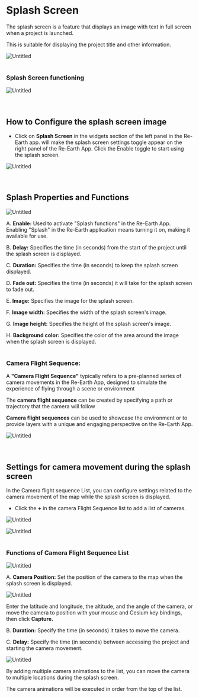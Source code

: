 # Splash Screen

The splash screen is a feature that displays an image with text in full screen when a project is launched.

This is suitable for displaying the project title and other information.

![Untitled](Splash%20Screen%205ef834bd4c4a4387910bdfcd1a89debe/Untitled.gif)
<br>
<br>

### Splash Screen functioning

![Untitled](Splash%20Screen%205ef834bd4c4a4387910bdfcd1a89debe/Untitled%201.gif)
<br>
<br>
<br>

## How to Configure the splash screen image[](https://deploy-preview-44--reearth-document.netlify.app/user-manual/widget/splash-screen#configure-the-splash-screen-image)

- Click on **Splash Screen** in the widgets section of the left panel in the Re-Earth app. will make the splash screen settings toggle appear on the right panel of the Re-Earth App. Click the Enable toggle to start using the splash screen.

![Untitled](Splash%20Screen%205ef834bd4c4a4387910bdfcd1a89debe/Untitled.png)
<br>
<br>
<br>

## Splash Properties and Functions

![Untitled](Splash%20Screen%205ef834bd4c4a4387910bdfcd1a89debe/Untitled%201.png)

A. **Enable:** Used to activate "Splash functions" in the Re-Earth App. Enabling "Splash" in the Re-Earth application means turning it on, making it available for use.

B. **Delay:** Specifies the time (in seconds) from the start of the project until the splash screen is displayed.

C. **Duration:** Specifies the time (in seconds) to keep the splash screen displayed.

D. **Fade out:** Specifies the time (in seconds) it will take for the splash screen to fade out.

E. **Image:** Specifies the image for the splash screen.

F. **Image width:** Specifies the width of the splash screen's image.

G. **Image height:** Specifies the height of the splash screen's image.

H. **Background color:** Specifies the color of the area around the image when the splash screen is displayed.
<br>
<br>

### Camera Flight Sequence:

A **"Camera Flight Sequence"** typically refers to a pre-planned series of camera movements in the Re-Earth App, designed to simulate the experience of flying through a scene or environment

The **camera flight sequence** can be created by specifying a path or trajectory that the camera will follow

**Camera flight sequences** can be used to showcase the environment or to provide layers with a unique and engaging perspective on the Re-Earth App.

![Untitled](Splash%20Screen%205ef834bd4c4a4387910bdfcd1a89debe/Untitled%202.png)
<br>
<br>
<br>

## Settings for camera movement during the splash screen[](https://deploy-preview-44--reearth-document.netlify.app/user-manual/widget/splash-screen#settings-for-camera-movement-during-the-splash-screen)

In the Camera flight sequence List, you can configure settings related to the camera movement of the map while the splash screen is displayed.

- Click the **+** in the camera Flight Sequence list to add a list of cameras.

![Untitled](Splash%20Screen%205ef834bd4c4a4387910bdfcd1a89debe/Untitled%203.png)

![Untitled](Splash%20Screen%205ef834bd4c4a4387910bdfcd1a89debe/Untitled%204.png)
<br>
<br>

### Functions of Camera Flight Sequence List

![Untitled](Splash%20Screen%205ef834bd4c4a4387910bdfcd1a89debe/Untitled%205.png)

A. **Camera Position:** Set the position of the camera to the map when the splash screen is displayed.

![Untitled](Splash%20Screen%205ef834bd4c4a4387910bdfcd1a89debe/Untitled%206.png)

Enter the latitude and longitude, the altitude, and the angle of the camera, or move the camera to position with your mouse and Cesium key bindings, then click **Capture.**


B. **Duration:** Specify the time (in seconds) it takes to move the camera.

C. **Delay:** Specify the time (in seconds) between accessing the project and starting the camera movement.

![Untitled](Splash%20Screen%205ef834bd4c4a4387910bdfcd1a89debe/Untitled%207.png)

By adding multiple camera animations to the list, you can move the camera to multiple locations during the splash screen.

The camera animations will be executed in order from the top of the list.
